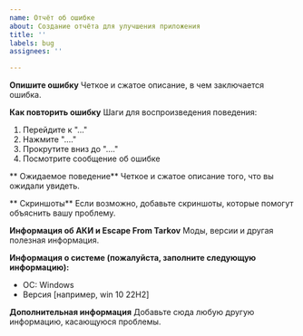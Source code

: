 ```yaml
---
name: Отчёт об ошибке
about: Создание отчёта для улучшения приложения
title: ''
labels: bug
assignees: ''

---
```


**Опишите ошибку**
Четкое и сжатое описание, в чем заключается ошибка.

**Как повторить ошибку**
Шаги для воспроизведения поведения:
1. Перейдите к "..."
2. Нажмите "...."
3. Прокрутите вниз до "...."
4. Посмотрите сообщение об ошибке

** Ожидаемое поведение**
Четкое и сжатое описание того, что вы ожидали увидеть.

** Скриншоты**
Если возможно, добавьте скриншоты, которые помогут объяснить вашу проблему.

**Информация об АКИ и Escape From Tarkov**
Моды, версии и другая полезная информация.

**Информация о системе (пожалуйста, заполните следующую информацию):**
 - ОС: Windows
 - Версия [например, win 10 22H2]

**Дополнительная информация**
Добавьте сюда любую другую информацию, касающуюся проблемы.
